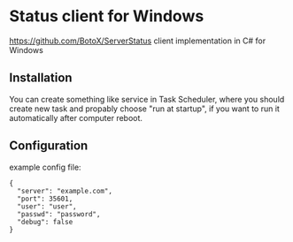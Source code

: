 # Status client for Windows
https://github.com/BotoX/ServerStatus client implementation in C# for Windows

## Installation

You can create something like service in Task Scheduler, where you should create new task and propably choose "run at startup", if you want to run it automatically after computer reboot.

## Configuration
example config file:
```
{
  "server": "example.com",
  "port": 35601,
  "user": "user",
  "passwd": "password",
  "debug": false
}
``` 